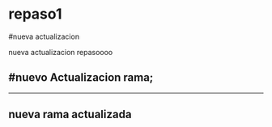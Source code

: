 # repaso1

#nueva actualizacion

nueva actualizacion
repasoooo

#nuevo
Actualizacion rama;
----------------------

----------------------------------------------
nueva rama actualizada
---------------------------------------------